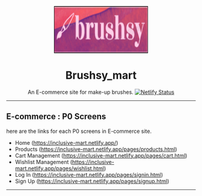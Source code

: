<div align="center">

<img src="/assets/images/nav_icons/logo.png" alt="brushsy logo"  width="250px" height="125px" />

# Brushsy_mart

 An E-commerce site for make-up brushes.
[![Netlify Status](https://api.netlify.com/api/v1/badges/f7cb748d-ad5d-4777-ac1b-af687aedb6b6/deploy-status)](https://app.netlify.com/sites/brushsy-mart/deploys)

</div>

---

## E-commerce : P0 Screens 

here are the links for each P0 screens in E-commerce site.
- Home (https://inclusive-mart.netlify.app/)
- Products (https://inclusive-mart.netlify.app/pages/products.html)
- Cart Management (https://inclusive-mart.netlify.app/pages/cart.html)
- Wishlist Management (https://inclusive-mart.netlify.app/pages/wishlist.html)
- Log In (https://inclusive-mart.netlify.app/pages/signin.html)
- Sign Up (https://inclusive-mart.netlify.app/pages/signup.html)

---